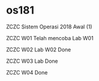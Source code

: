 # os181
ZCZC Sistem Operasi 2018 Awal (1)

ZCZC W01 Telah mencoba Lab W01

ZCZC W02 Lab W02 Done

ZCZC W03 Lab Done

ZCZC W04 Done
